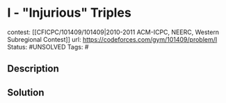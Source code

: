 # I - "Injurious" Triples

contest: [[CFICPC/101409/101409|2010-2011 ACM-ICPC, NEERC, Western Subregional Contest]]
url: https://codeforces.com/gym/101409/problem/I
Status: #UNSOLVED
Tags: #

## Description

## Solution

